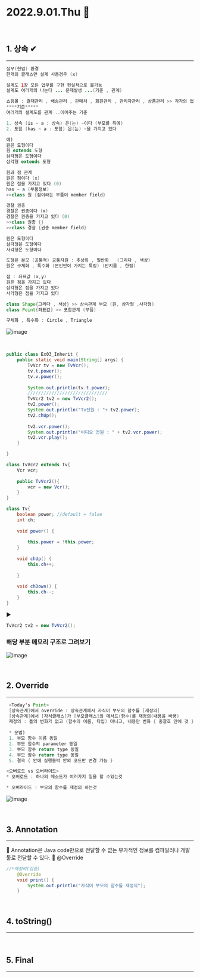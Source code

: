 # 2022.9.01.Thu 📅
<br>

## 1. 상속  ✔
-----------------
```java
실무(현업) 환경
한개의 클래스만 설계 사용경우 (x)

설계도 1장 모든 업무를 구현 현실적으로 불가능 
설계도 여러개의 나눈다 ... 문제발생 ...(기준 , 관계)

쇼핑몰 : 결재관리 , 배송관리 , 판매처 , 회원관리 , 관리자관리 , 상품관리 >> 각각의 업무 > 별도의 설계도
****기준*****
여러개의 설계도를 관계 ..이어주는 기준

1. 상속 (is ~ a : 상속) 은(는) ~이다 (부모를 뒤에)
2. 포함 (has ~ a : 포함) 은(는) ~을 가지고 있다 

예)
원은 도형이다 
원 extends 도형
삼각형은 도형이다 
삼각형 extends 도형

원과 점 관계
원은 점이다 (x)
원은 점을 가지고 있다 (0)
has ~ a (부품정보)
>>class 원 {점이라는 부품이 member field}

경찰 권총
경찰은 권총이다 (x)
경찰은 권총을 가지고 있다 (0)
>>class 권총 {}
>>class 경찰 {권총 member field}

원은 도형이다
삼각형은 도형이다
사각형은 도형이다

도형은 분모 (공통적) 공통자원 : 추상화 , 일반화   (그리다 , 색상)
원은 구체화 , 특수화 (본인만이 가지는 특징) (반지름 , 한점)

점 : 좌표값 (x,y)
원은 점을 가지고 있다
삼각형은 점을 가지고 있다
사각형은 점을 가지고 있다 

class Shape{그리다 , 색상} >> 상속관계 부모 (원, 삼각형 ,사각형)
class Point{좌표값} >> 포함관계 (부품) 

구체화 , 특수화 : Circle , Triangle
```

![image](http://www.tcpschool.com/lectures/img_java_inheritance_diagram.png)

<br>

```java
public class Ex03_Inherit {
	public static void main(String[] args) {
		TvVcr tv = new TvVcr();
		tv.t.power();
		tv.v.power();
		
		System.out.println(tv.t.power);
		//////////////////////////////
		TvVcr2 tv2 = new TvVcr2();
		tv2.power();
		System.out.println("Tv전원 : "+ tv2.power);
		tv2.chUp();
		
		tv2.vcr.power();
		System.out.println("비디오 전원 : " + tv2.vcr.power);
		tv2.vcr.play();
	}

}

class TvVcr2 extends Tv{
	Vcr vcr;
	
	public TvVcr2(){
		vcr = new Vcr();		
	}
}

class Tv{
	boolean power; //default = false
	int ch;
	
	void power() {
		
		this.power = !this.power;
	}
	
	void chUp() {
		this.ch++;
		
	}
	
	void chDown() {
		this.ch--;
	}
}
```
▶
```java 
TvVcr2 tv2 = new TvVcr2(); 
```
 ### 해당 부분 메모리 구조로 그려보기

![image](https://user-images.githubusercontent.com/111114507/187879739-9dae329c-70d3-41ba-9b8f-b7aac7e8f136.png)

<br>

## 2. Override
------------------
```java
 <Today's Point>
 [상속관계]에서 override : 상속관계에서 자식이 부모의 함수를 [재정의]
 [상속관계]에서 [자식클래스]가 [부모클래스]의 메서드(함수)를 재정의(내용을 바꿈)
 재정의 : 틀의 변화가 없고 (함수의 이름, 타입) 아니고, 내용만 변화 { 중괄호 안에 것 }
 
 * 문법)
 1. 부모 함수 이름 동일
 2. 부모 함수의 parameter 동일
 3. 부모 함수 return type 동일 
 4. 부모 함수 return type 동일
 5. 결국 { 안에 실행블럭 안의 코드만 변경 가능 }
```

```java
<오버로드 vs 오버라이드>
* 오버로드 : 하나의 메소드가 여러가지 일을 할 수있는것

* 오버라이드 : 부모의 함수를 재정의 하는것
```
![image](https://1.bp.blogspot.com/-mcytVS6SIqE/VJU6HxvD7iI/AAAAAAAACOc/nG02KqkDOoc/w1200-h630-p-k-no-nu/Difference%2Bbetween%2Bmethod%2Boverloading%2Band%2Boverriding%2Bin%2BJava.gif)

<br>

## 3. Annotation
-----------------
🔔 Annotation은 Java code만으로 전달할 수 없는 부가적인 정보를 컴파일러나 개발툴로 전달할 수 있다.
🔔 @Override
```java
//*재정의(검증)
	@Override
	void print() {
		System.out.println("자식이 부모의 함수를 재정의");	
	}
```

<br>

## 4. toString()
-----------------

<br>

## 5. Final
----------------

<br>
